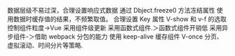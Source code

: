 数据层级不易过深，合理设置响应式数据
通过 Dbject.freeze0 方法冻结属性
使用数据时缓存值的结果，不频繁取值。
合理设置 Key 属性
V-show 和 v-f 的选取
控制组件粒度->Vue 采用组件级更新
采用函数式组件.＞函数式组件开销低
采用异步组件-＞借助 webpack 分包的能力
使用 keep-alive 缓存组件 V-once
分页、虚拟滚动、时间分片等策略.
